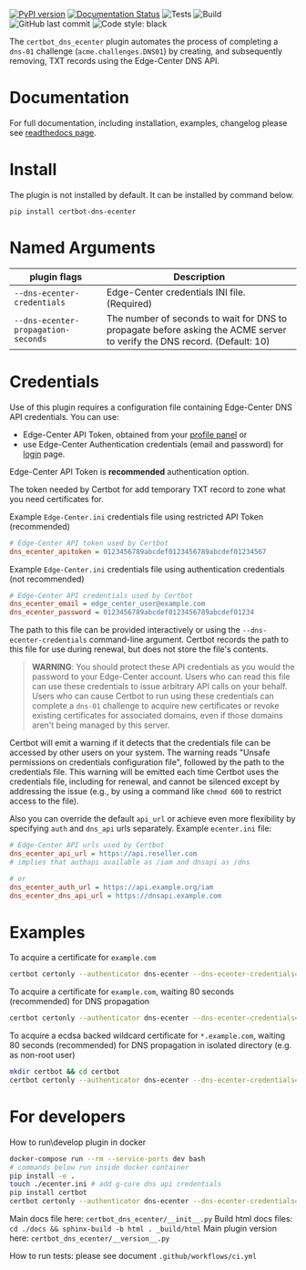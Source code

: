 [![PyPI version](https://badge.fury.io/py/certbot-dns-gcore.svg)](https://badge.fury.io/py/certbot-dns-gcore)
[![Documentation Status](https://readthedocs.org/projects/ec-dns-certbot-plugin/badge/?version=latest)](https://ec-dns-certbot-plugin.readthedocs.io/en/latest/)
![Tests](https://github.com/Edge-Center/ec-dns-certbot-plugin/actions/workflows/ci.yml/badge.svg)
![Build](https://github.com/Edge-Center/ec-dns-certbot-plugin/actions/workflows/build.yml/badge.svg)
![GitHub last commit](https://img.shields.io/github/last-commit/Edge-Center/ec-dns-certbot-plugin)
![Code style: black](https://img.shields.io/github/license/Edge-Center/ec-dns-certbot-plugin)

The `certbot_dns_ecenter` plugin automates the process of
completing a `dns-01` challenge (`acme.challenges.DNS01`) by
creating, and subsequently removing, TXT records using the Edge-Center DNS
API.

Documentation
===============
For full documentation, including installation, examples, changelog please see [readthedocs page](https://ec-dns-certbot-plugin.readthedocs.io/en/latest/).

Install
===============

The plugin is not installed by default. It can be installed by command
below.

``` {.bash}
pip install certbot-dns-ecenter
```

Named Arguments
===============

| plugin flags | Description |
| ----------- | ----------- |
| `--dns-ecenter-credentials` | Edge-Center credentials INI file. (Required) |
| `--dns-ecenter-propagation-seconds` | The number of seconds to wait for DNS to propagate before asking the ACME server to verify the DNS record. (Default: 10) |


Credentials
===========

Use of this plugin requires a configuration file containing Edge-Center DNS
API credentials. You can use:
* Edge-Center API Token, obtained from your [profile panel](https://accounts.edgecenter.ru/profile/api-tokens)
or
* use Edge-Center Authentication credentials (email and password) for [login](https://auth.edgecenter.ru/login/signin) page.

Edge-Center API Token is **recommended** authentication option.

The token needed by Certbot for add temporary TXT record to zone what
you need certificates for.

Example `Edge-Center.ini` credentials file using restricted API Token (recommended)
```ini
# Edge-Center API token used by Certbot
dns_ecenter_apitoken = 0123456789abcdef0123456789abcdef01234567
```
Example `Edge-Center.ini` credentials file using authentication credentials (not recommended)
```ini
# Edge-Center API credentials used by Certbot
dns_ecenter_email = edge_center_user@example.com
dns_ecenter_password = 0123456789abcdef0123456789abcdef01234
```

The path to this file can be provided interactively or using the
`--dns-ecenter-credentials` command-line argument. Certbot records the
path to this file for use during renewal, but does not store the file\'s
contents.

> **WARNING**:
You should protect these API credentials as you would the password to
your Edge-Center account. Users who can read this file can use these
credentials to issue arbitrary API calls on your behalf. Users who can
cause Certbot to run using these credentials can complete a `dns-01`
challenge to acquire new certificates or revoke existing certificates
for associated domains, even if those domains aren\'t being managed by
this server.

Certbot will emit a warning if it detects that the credentials file can
be accessed by other users on your system. The warning reads \"Unsafe
permissions on credentials configuration file\", followed by the path to
the credentials file. This warning will be emitted each time Certbot
uses the credentials file, including for renewal, and cannot be silenced
except by addressing the issue (e.g., by using a command like
`chmod 600` to restrict access to the file).

Also you can override the default `api_url` or achieve even more flexibility
by specifying `auth` and `dns_api` urls separately.
Example `ecenter.ini` file:
```ini
# Edge-Center API urls used by Certbot
dns_ecenter_api_url = https://api.reseller.com
# implies that authapi available as /iam and dnsapi as /dns

# or
dns_ecenter_auth_url = https://api.example.org/iam
dns_ecenter_dns_api_url = https://dnsapi.example.com
```

Examples
========

To acquire a certificate for ``example.com``
```bash
certbot certonly --authenticator dns-ecenter --dns-ecenter-credentials=./ecenter.ini -d 'example.com'
```

To acquire a certificate for ``example.com``, waiting 80 seconds (recommended) for DNS propagation
```bash
certbot certonly --authenticator dns-ecenter --dns-ecenter-credentials=./ecenter.ini --dns-ecenter-propagation-seconds=80 -d 'example.com'
```

To acquire a ecdsa backed wildcard certificate for ``*.example.com``, waiting 80 seconds (recommended) for DNS propagation in isolated directory (e.g. as non-root user)
```bash
mkdir certbot && cd certbot
certbot certonly --authenticator dns-ecenter --dns-ecenter-credentials=./ecenter.ini --dns-ecenter-propagation-seconds=80 -d '*.example.com' --key-type ecdsa --logs-dir=. --config-dir=. --work-dir=.
```

For developers
========

How to run\develop plugin in docker
```bash
docker-compose run --rm --service-ports dev bash
# commands below run inside docker container
pip install -e .
touch ./ecenter.ini # add g-core dns api credentials
pip install certbot
certbot certonly --authenticator dns-ecenter --dns-ecenter-credentials=./ecenter.ini -d 'example.com'
```

Main docs file here: `certbot_dns_ecenter/__init__.py`
Build html docs files: `cd ./docs && sphinx-build -b html . _build/html`
Main plugin version here: `certbot_dns_ecenter/__version__.py`

How to run tests:
please see document `.github/workflows/ci.yml`
